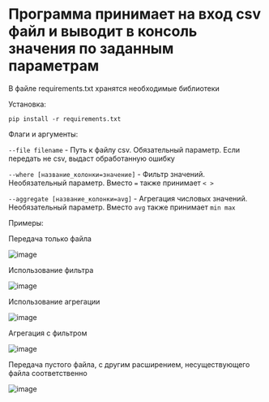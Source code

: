 # Программа принимает на вход csv файл и выводит в консоль значения по заданным параметрам

В файле requirements.txt хранятся необходимые библиотеки

Установка:

`pip install -r requirements.txt`

Флаги и аргументы:

`--file filename` - Путь к файлу csv. Обязательный параметр. Если передать не csv, выдаст обработанную ошибку

`--where [название_колонки=значение]` - Фильтр значений. Необязательный параметр. Вместо `=` также принимает `< >`

`--aggregate [название_колонки=avg]` - Агрегация числовых значений. Необязательный параметр. Вместо `avg` также принимает `min max`

Примеры:

Передача только файла

![image](https://github.com/user-attachments/assets/4c768faa-bac6-4f0c-92e7-819f40f2e635)

Использование фильтра

![image](https://github.com/user-attachments/assets/7e2f7cde-a884-411e-8326-d46423c773f0)

Использование агрегации

![image](https://github.com/user-attachments/assets/cde30503-4fef-4124-be0e-24fc07cbffef)

Агрегация с фильтром

![image](https://github.com/user-attachments/assets/c5205351-958e-4108-9a59-c9b1691a8b23)

Передача пустого файла, с другим расширением, несуществующего файла соответственно

![image](https://github.com/user-attachments/assets/0f7e0267-1cc4-4766-b5d7-135d5f47abc7)
